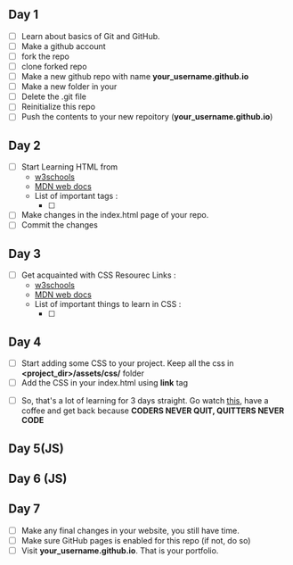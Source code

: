 ## Day 1
- [ ] Learn about basics of Git and GitHub.
- [ ] Make a github account
- [ ] fork the repo
- [ ] clone forked repo
- [ ] Make a new github repo with name **your_username.github.io**
- [ ] Make a new folder in your 
- [ ] Delete the .git file
- [ ] Reinitialize this repo
- [ ] Push the contents to your new repoitory (**your_username.github.io**)

## Day 2
- [ ] Start Learning HTML from 
    - <a href="https://www.w3schools.com/html/default.asp">w3schools</a>
    - <a href="https://developer.mozilla.org/en-US/docs/Web/HTML">MDN web docs</a>
    - List of important tags :
        - [ ] <!-- @devansh -->
- [ ] Make changes in the index.html page of your repo.
- [ ] Commit the changes

## Day 3
- [ ] Get acquainted with CSS
    Resourec Links :
    - <a href="https://www.w3schools.com/css/default.asp">w3schools</a>
    - <a href="https://developer.mozilla.org/en-US/docs/Web/CSS">MDN web docs</a>
    - List of important things to learn in CSS :
        - [ ] <!-- @devansh -->

## Day 4
- [ ] Start adding some CSS to your project. Keep all the css in **<project_dir>/assets/css/** folder
- [ ] Add the CSS in your index.html using **link** tag
<!-- Add some specific tasks to be performed using html. For example, use of @media, zoom on hover etc. etc -->
- [ ] So, that's a lot of learning for 3 days straight. Go watch <a href="https://www.youtube.com/watch?v=D8c4JZW73cM">this</a>, have  a coffee and get back because **CODERS NEVER QUIT, QUITTERS NEVER CODE**

## Day 5(JS)

## Day 6 (JS)

## Day 7
- [ ] Make any final changes in your website, you still have time.
- [ ] Make sure GitHub pages is enabled for this repo (if not, do so)
- [ ] Visit **your_username.github.io**. That is your portfolio.